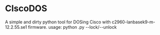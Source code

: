 # CIscoDOS
A simple and dirty python tool for DOSing Cisco with c2960-lanbasek9-m-12.2.55.se1 firmware.
usage: python <filename>.py <targetip> --lock/--unlock
